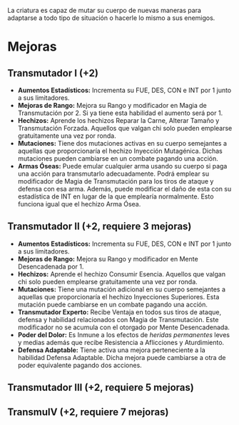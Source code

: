 La criatura es capaz de mutar su cuerpo de nuevas maneras para adaptarse a todo tipo de situación o hacerle lo mismo a sus enemigos.

# Mejoras

## Transmutador I (+2) 

- **Aumentos Estadísticos:** Incrementa su FUE, DES, CON e INT por 1 junto a sus limitadores.
- **Mejoras de Rango:** Mejora su Rango y modificador en Magia de Transmutación por 2. Si ya tiene esta habilidad el aumento será por 1. 
- **Hechizos:** Aprende los hechizos Reparar la Carne, Alterar Tamaño y Transmutación Forzada. Aquellos que valgan chi solo pueden emplearse gratuitamente una vez por ronda.
- **Mutaciones:**  Tiene dos mutaciones activas en su cuerpo semejantes a aquellas que proporcionaría el hechizo Inyección Mutagénica. Dichas mutaciones pueden cambiarse en un combate pagando una acción.
- **Armas Óseas:** Puede emular cualquier arma usando su cuerpo si paga una acción para transmutarlo adecuadamente. Podrá emplear su modificador de Magia de Transmutación para los tiros de ataque y defensa con esa arma. Además, puede modificar el daño de esta con su estadística de INT en lugar de la que emplearía normalmente. Esto funciona igual que el hechizo Arma Ósea.

## Transmutador II (+2, requiere 3 mejoras)

- **Aumentos Estadísticos:** Incrementa su FUE, DES, CON e INT por 1 junto a sus limitadores.
- **Mejoras de Rango:** Mejora su Rango y modificador en Mente Desencadenada por 1.
- **Hechizos:** Aprende el hechizo Consumir Esencia. Aquellos que valgan chi solo pueden emplearse gratuitamente una vez por ronda.
- **Mutaciones:**  Tiene una mutación adicional en su cuerpo semejantes a aquellas que proporcionaría el hechizo Inyecciones Superiores. Esta mutación puede cambiarse en un combate pagando una acción.
- **Transmutador Experto:** Recibe Ventaja en todos sus tiros de ataque, defensa y habilidad relacionados con Magia de Transmutación. Este modificador no se acumula con el otorgado por Mente Desencadenada.
- **Poder del Dolor:** Es Inmune a los efectos de *heridas permanentes* leves y medias además que recibe Resistencia a Aflicciones y Aturdimiento.
- **Defensa Adaptable:** Tiene activa una mejora perteneciente a la habilidad Defensa Adaptable. Dicha mejora puede cambiarse a otra de poder equivalente pagando dos acciones.

## Transmutador III (+2, requiere 5 mejoras)

## TransmuIV (+2, requiere 7 mejoras)